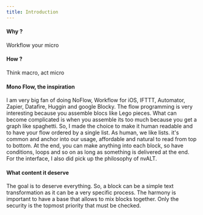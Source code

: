 ```yaml
---
title: Introduction
---
```


#### Why ?

Workflow your micro

#### How ?

Think macro, act micro

#### Mono Flow, the inspiration

I am very big fan of doing NoFlow, Workflow for iOS, IFTTT, Automator,
Zapier, Datafire, Huggin and google Blocky. The flow programming is very
interesting because you assemble blocs like Lego pieces. What can become
complicated is when you assemble its too much because you get a graph
like spaghetti. So, I made the choice to make it human readable and to
have your flow ordered by a single list. As human, we like lists. it's
common and anchor into our usage, affordable and natural to read from
top to bottom. At the end, you can make anything into each block, so
have conditions, loops and so on as long as something is delivered at
the end. For the interface, I also did pick up the philosophy of nvALT.

#### What content it deserve

The goal is to deserve everything. So, a block can be a simple text
transformation as it can be a very specific process. The harmony is
important to have a base that allows to mix blocks together. Only the
security is the topmost priority that must be checked.
